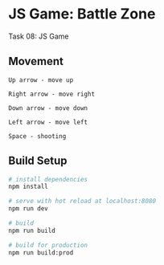 # JS Game: Battle Zone

Task 08: JS Game

## Movement
```
Up arrow - move up

Right arrow - move right

Down arrow - move down

Left arrow - move left

Space - shooting
```
## Build Setup

``` bash
# install dependencies
npm install

# serve with hot reload at localhost:8080
npm run dev

# build
npm run build

# build for production
npm run build:prod

```
